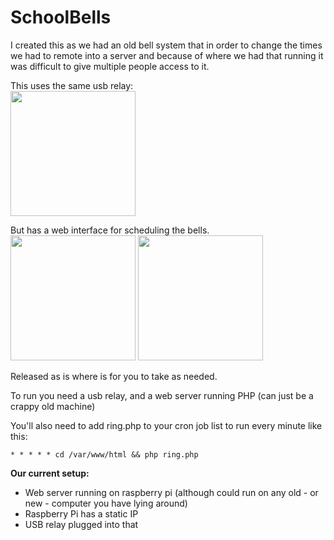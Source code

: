 # SchoolBells

I created this as we had an old bell system that in order to change the times we had to remote into a server and because of where we had that running it was difficult to give multiple people access to it.

This uses the same usb relay:<br>
<img src="https://github.com/mathsnz/SchoolBells/raw/main/relay.jpg" height=200>

But has a web interface for scheduling the bells.<br>
<img src="https://github.com/mathsnz/SchoolBells/raw/main/screenshot.png" height=200>
<img src="https://github.com/mathsnz/SchoolBells/raw/main/screenshot2.png" height=200>

Released as is where is for you to take as needed.

To run you need a usb relay, and a web server running PHP (can just be a crappy old machine)

You'll also need to add ring.php to your cron job list to run every minute like this:

`* * * * * cd /var/www/html && php ring.php`

**Our current setup:**
- Web server running on raspberry pi (although could run on any old - or new - computer you have lying around)
- Raspberry Pi has a static IP
- USB relay plugged into that
